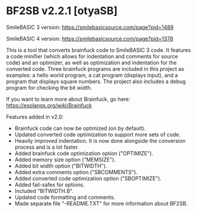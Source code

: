 # BF2SB v2.2.1 [otyaSB]
SmileBASIC 3 version: https://smilebasicsource.com/page?pid=1489

SmileBASIC 4 version: https://smilebasicsource.com/page?pid=1378

This is a tool that converts brainfuck code to SmileBASIC 3 code. It features a code minifier (which allows for indentation and comments for source code) and an optimizer, as well as optimization and indentation for the converted code. Three brainfuck programs are included in this project as examples: a hello world program, a cat program (displays input), and a program that displays square numbers. The project also includes a debug program for checking the bit width.

If you want to learn more about Brainfuck, go here: https://esolangs.org/wiki/Brainfuck

Features added in v2.0:
* Brainfuck code can now be optimized (on by default).
* Updated converted code optimization to support more sets of code.
* Heavily improved indentation. It is now done alongside the conversion process and is a lot faster.
* Added brainfuck code optimization option ("OPTIMIZE").
* Added memory size option ("MEMSIZE").
* Added bit width option ("BITWIDTH").
* Added extra comments option ("SBCOMMENTS").
* Added converted code optimization option ("SBOPTIMIZE").
* Added fail-safes for options.
* Included "BITWIDTH.B".
* Updated code formatting and comments.
* Made separate file "-README.TXT" for more information about BF2SB.
